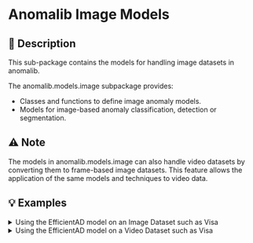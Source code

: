 # Anomalib Image Models

## 📝 Description

This sub-package contains the models for handling image datasets in anomalib.

The anomalib.models.image subpackage provides:

- Classes and functions to define image anomaly models.
- Models for image-based anomaly classification, detection or segmentation.

## ⚠️ Note

The models in anomalib.models.image can also handle video datasets by converting them to frame-based image datasets.
This feature allows the application of the same models and techniques to video data.

## 💡 Examples

<details>
<summary>Using the EfficientAD model on an Image Dataset such as Visa</summary>

```python
# Import the necessary modules
from anomalib.data import Visa
from anomalib.models import EfficientAD
from anomalib.engine import Engine

# Load the ViSA dataset, model and engine.
datamodule = Visa()
model = EfficientAD()
engine = Engine()

# Train the model
engine.train(model, datamodule)
```

</details>

<details>
<summary>Using the EfficientAD model on a Video Dataset such as Visa</summary>

To use an image model to train on a video dataset, we need to convert the video dataset to a frame-based image dataset. To do this, we could use Anomalib's Folder dataset.

```python
# Import the necessary modules
from anomalib.data import Folder
from anomalib.models import EfficientAD
from anomalib.engine import Engine

# Load the folder, model and engine.
datamodule = Folder(
    normal_dir="path/to/normal/frames",
    abnormal_dir="path/to/abnormal/frames",
    mask_dir="path/to/mask/frames",
    image_size=(224, 224),
)
model = EfficientAD()
engine = Engine()

# Train the model
engine.train(model, datamodule)
```

</details>
